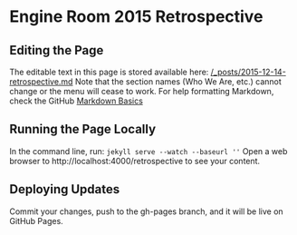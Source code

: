 # Engine Room 2015 Retrospective

## Editing the Page 

The editable text in this page is stored available here: [/_posts/2015-12-14-retrospective.md](/_posts/2015-12-14-retrospective.md)
Note that the section names (Who We Are, etc.) cannot change or the menu will cease to work.
For help formatting Markdown, check the GitHub [Markdown Basics](https://help.github.com/articles/markdown-basics/)


## Running the Page Locally

In the command line, run:
`jekyll serve --watch --baseurl ''`
Open a web browser to http://localhost:4000/retrospective to see your content.

## Deploying Updates

Commit your changes, push to the gh-pages branch, and it will be live on GitHub Pages.
